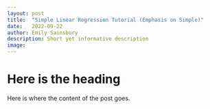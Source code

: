 ```yaml
---
layout: post
title:  "Simple Linear Regression Tutorial (Emphasis on Simple)"
date:   2022-09-22
author: Emily Sainsbury
description: Short yet informative description
image:
---
```


# Here is the heading

Here is where the content of the post goes.
